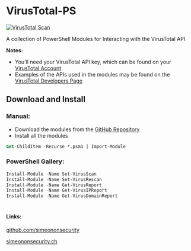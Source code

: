 # VirusTotal-PS

[![VirusTotal Scan](https://github.com/simeononsecurity/VirusTotal-PS/actions/workflows/virustotal.yml/badge.svg)](https://github.com/simeononsecurity/VirusTotal-PS/actions/workflows/virustotal.yml)

A collection of PowerShell Modules for Interacting with the VirusTotal API

**Notes:**
- You'll need your VirusTotal API key, which can be found on your [VirusTotal Account](https://www.virustotal.com/gui/)
- Examples of the APIs used in the modules may be found on the [VirusTotal Developers Page](https://developers.virustotal.com/reference#getting-started)

## Download and Install
### Manual:
- Download the modules from the [GitHub Repository](https://github.com/simeononsecurity/VirusTotal-PS)
- Install all the modules
```ps
Get-ChildItem -Recurse *.psm1 | Import-Module
```
### PowerShell Gallery:
```powershell
Install-Module -Name Set-VirusScan
Install-Module -Name Set-VirusRescan
Install-Module -Name Get-VirusReport
Install-Module -Name Get-VirusIPReport
Install-Module -Name Get-VirusDomainReport
```
#
#### Links:
[github.com/simeononsecurity](https://github.com/simeononsecurity)

[simeononsecurity.ch](https://simeononsecurity.ch)
